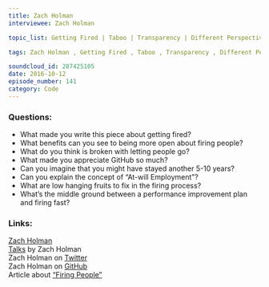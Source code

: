 ```yaml
--- 
title: Zach Holman
interviewee: Zach Holman

topic_list: Getting Fired | Taboo | Transparency | Different Perspectives | Timing | Growth Stages | Employment & Dating | Managers | At-will Employment | Tech Industry | Europe | Low hanging Fruits | Performance Improvement Plans | Meeting Goals | Surprise Firings | Firing Fast | Mistakes | Company Culture | Communication

tags: Zach Holman , Getting Fired , Taboo , Transparency , Different Perspectives , Timing , Growth Stages , Employment & Dating , Managers , At-will Employment , Tech Industry , Europe , Low hanging Fruits , Performance Improvement Plans , Meeting Goals , Surprise Firings , Firing Fast , Mistakes , Company Culture , Communication

soundcloud_id: 287425105
date: 2016-10-12
episode_number: 141
category: Code
---
```


### Questions:

- What made you write this piece about getting fired?
- What benefits can you see to being more open about firing people? 
- What do you think is broken with letting people go?
- What made you appreciate GitHub so much?
- Can you imagine that you might have stayed another 5-10 years?
- Can you explain the concept of “At-will Employment”?
- What are low hanging fruits to fix in the firing process?
- What’s the middle ground between a performance improvement plan and firing fast?


### Links:

[Zach Holman](https://zachholman.com/)<br>
[Talks](https://zachholman.com/talks) by Zach Holman<br>
Zach Holman on [Twitter](https://twitter.com/holman)<br>
Zach Holman on [GitHub](https://github.com/holman)<br>
Article about [“Firing People”](https://zachholman.com/talk/firing-people)<br>
